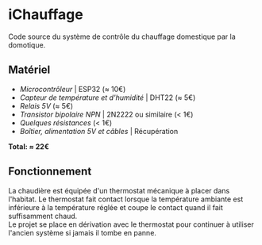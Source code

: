 # iChauffage
Code source du système de contrôle du chauffage domestique par la domotique.

## Matériel
- *Microcontrôleur* | ESP32 (≈ 10€)
- *Capteur de température et d'humidité* | DHT22 (≈ 5€)
- *Relais 5V* (≈ 5€)
- *Transistor bipolaire NPN* | 2N2222 ou similaire (< 1€)
- *Quelques résistances* (< 1€)
- *Boîtier, alimentation 5V et câbles* | Récupération

**Total: ≈ 22€**

## Fonctionnement
La chaudière est équipée d'un thermostat mécanique à placer dans l'habitat. Le thermostat fait contact lorsque la température ambiante est inférieure à la température réglée et coupe le contact quand il fait suffisamment chaud.  
Le projet se place en dérivation avec le thermostat pour continuer à utiliser l'ancien système si jamais il tombe en panne.
